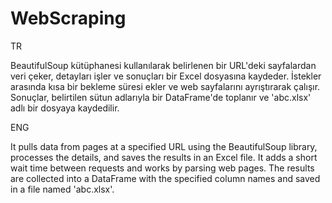 # WebScraping

TR 

BeautifulSoup kütüphanesi kullanılarak belirlenen bir URL'deki sayfalardan veri çeker, detayları işler ve sonuçları bir Excel dosyasına kaydeder. İstekler arasında kısa bir bekleme süresi ekler ve web sayfalarını ayrıştırarak çalışır. Sonuçlar, belirtilen sütun adlarıyla bir DataFrame'de toplanır ve 'abc.xlsx' adlı bir dosyaya kaydedilir. 


ENG


It pulls data from pages at a specified URL using the BeautifulSoup library, processes the details, and saves the results in an Excel file. It adds a short wait time between requests and works by parsing web pages. The results are collected into a DataFrame with the specified column names and saved in a file named 'abc.xlsx'.
